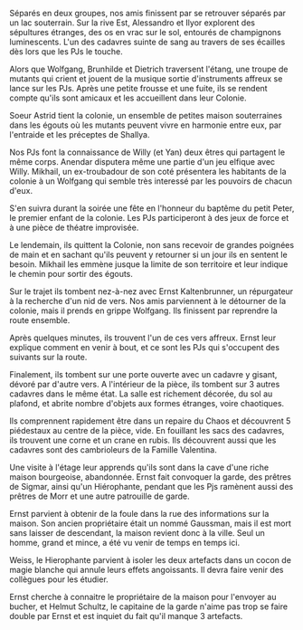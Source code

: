 Séparés en deux groupes, nos amis finissent par se retrouver séparés par un lac
souterrain. Sur la rive Est, Alessandro et Ilyor explorent des sépultures
étranges, des os en vrac sur le sol, entourés de champignons luminescents. L'un
des cadavres suinte de sang au travers de ses écailles dès lors que les PJs le
touche.

Alors que Wolfgang, Brunhilde et Dietrich traversent l'étang, une troupe de
mutants qui crient et jouent de la musique sortie d'instruments affreux se lance
sur les PJs. Après une petite frousse et une fuite, ils se rendent compte qu'ils
sont amicaux et les accueillent dans leur Colonie.

Soeur Astrid tient la colonie, un ensemble de petites maison souterraines dans
les égouts où les mutants peuvent vivre en harmonie entre eux, par l'entraide
et les préceptes de Shallya.

Nos PJs font la connaissance de Willy (et Yan) deux êtres qui partagent le même
corps. Anendar disputera même une partie d'un jeu elfique avec Willy. Mikhail,
un ex-troubadour de son coté présentera les habitants de la colonie à un
Wolfgang qui semble très interessé par les pouvoirs de chacun d'eux.

S'en suivra durant la soirée une fête en l'honneur du baptême du petit Peter,
le premier enfant de la colonie. Les PJs participeront à des jeux de force et
à une pièce de théatre improvisée.

Le lendemain, ils quittent la Colonie, non sans recevoir de grandes poignées de
main et en sachant qu'ils peuvent y retourner si un jour ils en sentent le besoin.
Mikhail les emmène jusque la limite de son territoire et leur indique le chemin
pour sortir des égouts.

Sur le trajet ils tombent nez-à-nez avec Ernst Kaltenbrunner, un répurgateur
à la recherche d'un nid de vers. Nos amis parviennent à le détourner de la
colonie, mais il prends en grippe Wolfgang. Ils finissent par reprendre la
route ensemble.

Après quelques minutes, ils trouvent l'un de ces vers affreux. Ernst leur
explique comment en venir à bout, et ce sont les PJs qui s'occupent des
suivants sur la route.

Finalement, ils tombent sur une porte ouverte avec un cadavre y gisant, dévoré
par d'autre vers. A l'intérieur de la pièce, ils tombent sur 3 autres cadavres
dans le même état. La salle est richement décorée, du sol au plafond, et
abrite nombre d'objets aux formes étranges, voire chaotiques.

Ils comprennent rapidement être dans un repaire du Chaos et découvrent
5 piédestaux au centre de la pièce, vide. En fouillant les sacs des cadavres,
ils trouvent une corne et un crane en rubis. Ils découvrent aussi que les
cadavres sont des cambrioleurs de la Famille Valentina.

Une visite à l'étage leur apprends qu'ils sont dans la cave d'une riche maison
bourgeoise, abandonnée. Ernst fait convoquer la garde, des prêtres de Sigmar,
ainsi qu'un Hiérophante, pendant que les Pjs ramènent aussi des prêtres de Morr
et une autre patrouille de garde.

Ernst parvient à obtenir de la foule dans la rue des informations sur la
maison. Son ancien propriétaire était un nommé Gaussman, mais il est mort sans
laisser de descendant, la maison revient donc à la ville. Seul un homme, grand
et mince, a été vu venir de temps en temps ici.

Weiss, le Hierophante parvient à isoler les deux artefacts dans un cocon de
magie blanche qui annule leurs effets angoissants. Il devra faire venir des
collègues pour les étudier.

Ernst cherche à connaitre le propriétaire de la maison pour l'envoyer au
bucher, et Helmut Schultz, le capitaine de la garde n'aime pas trop se faire
double par Ernst et est inquiet du fait qu'il manque 3 artefacts. 
